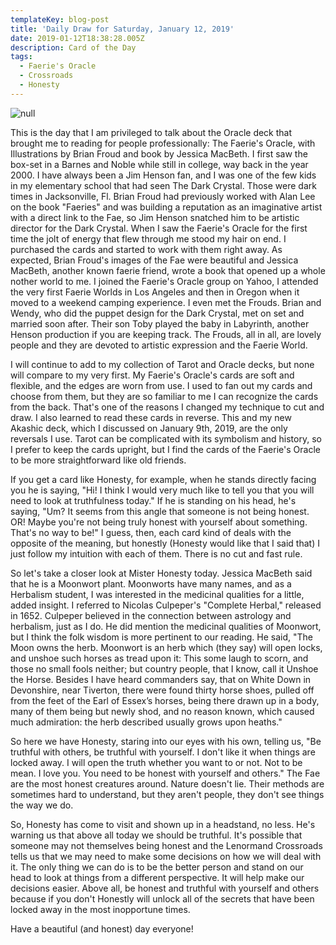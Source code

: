 ```yaml
---
templateKey: blog-post
title: 'Daily Draw for Saturday, January 12, 2019'
date: 2019-01-12T18:38:28.005Z
description: Card of the Day
tags:
  - Faerie's Oracle
  - Crossroads
  - Honesty
---
```

![null](/img/img_9360.jpg)

This is the day that I am privileged to talk about the Oracle deck that brought me to reading for people professionally: The Faerie's Oracle, with Illustrations by Brian Froud and book by Jessica MacBeth. I first saw the box-set in a Barnes and Noble while still in college, way back in the year 2000. I have always been a Jim Henson fan, and I was one of the few kids in my elementary school that had seen The Dark Crystal. Those were dark times in Jacksonville, Fl. Brian Froud had previously worked with Alan Lee on the book "Faeries" and was building a reputation as an imaginative artist with a direct link to the Fae, so Jim Henson snatched him to be artistic director for the Dark Crystal. When I saw the Faerie's Oracle for the first time the jolt of energy that flew through me stood my hair on end. I purchased the cards and started to work with them right away. As expected, Brian Froud's images of the Fae were beautiful and Jessica MacBeth, another known faerie friend, wrote a book that opened up a whole nother world to me. I joined the Faerie's Oracle group on Yahoo, I attended the very first Faerie Worlds in Los Angeles and then in Oregon when it moved to a weekend camping experience. I even met the Frouds. Brian and Wendy, who did the puppet design for the Dark Crystal, met on set and married soon after. Their son Toby played the baby in Labyrinth, another Henson production if you are keeping track. The Frouds, all in all, are lovely people and they are devoted to artistic expression and the Faerie World. 

I will continue to add to my collection of Tarot and Oracle decks, but none will compare to my very first. My Faerie's Oracle's cards are soft and flexible, and the edges are worn from use. I used to fan out my cards and choose from them, but they are so familiar to me I can recognize the cards from the back. That's one of the reasons I changed my technique to cut and draw. I also learned to read these cards in reverse. This and my new Akashic deck, which I discussed on January 9th, 2019, are the only reversals I use. Tarot can be complicated with its symbolism and history, so I prefer to keep the cards upright, but I find the cards of the Faerie's Oracle to be more straightforward like old friends.

If you get a card like Honesty, for example, when he stands directly facing you he is saying, "Hi! I think I would very much like to tell you that you will need to look at truthfulness today." If he is standing on his head, he's saying, "Um? It seems from this angle that someone is not being honest. OR! Maybe you're not being truly honest with yourself about something. That's no way to be!" I guess, then, each card kind of deals with the opposite of the meaning, but honestly (Honesty would like that I said that) I just follow my intuition with each of them. There is no cut and fast rule.

So let's take a closer look at Mister Honesty today. Jessica MacBeth said that he is a Moonwort plant. Moonworts have many names, and as a Herbalism student, I was interested in the medicinal qualities for a little, added insight. I referred to Nicolas Culpeper's "Complete Herbal," released in 1652. Culpeper believed in the connection between astrology and herbalism, just as I do. He did mention the medicinal qualities of Moonwort, but I think the folk wisdom is more pertinent to our reading.   He said, "The Moon owns the herb. Moonwort is an herb which (they say) will open locks, and unshoe such horses as tread upon it: This some laugh to scorn, and those no small fools neither; but country people, that I know, call it Unshoe the Horse. Besides I have heard commanders say, that on White Down in Devonshire, near Tiverton, there were found thirty horse shoes, pulled off from the feet of the Earl of Essex’s horses, being there drawn up in a body, many of them being but newly shod, and no reason known, which caused much admiration: the herb described usually grows upon heaths."

So here we have Honesty, staring into our eyes with his own, telling us, "Be truthful with others, be truthful with yourself. I don't like it when things are locked away. I will open the truth whether you want to or not. Not to be mean. I love you. You need to be honest with yourself and others." The Fae are the most honest creatures around. Nature doesn't lie. Their methods are sometimes hard to understand, but they aren't people, they don't see things the way we do. 

So, Honesty has come to visit and shown up in a headstand, no less. He's warning us that above all today we should be truthful. It's possible that someone may not themselves being honest and the Lenormand Crossroads tells us that we may need to make some decisions on how we will deal with it. The only thing we can do is to be the better person and stand on our head to look at things from a different perspective. It will help make our decisions easier. Above all, be honest and truthful with yourself and others because if you don't Honestly will unlock all of the secrets that have been locked away in the most inopportune times. 

Have a beautiful (and honest) day everyone!
